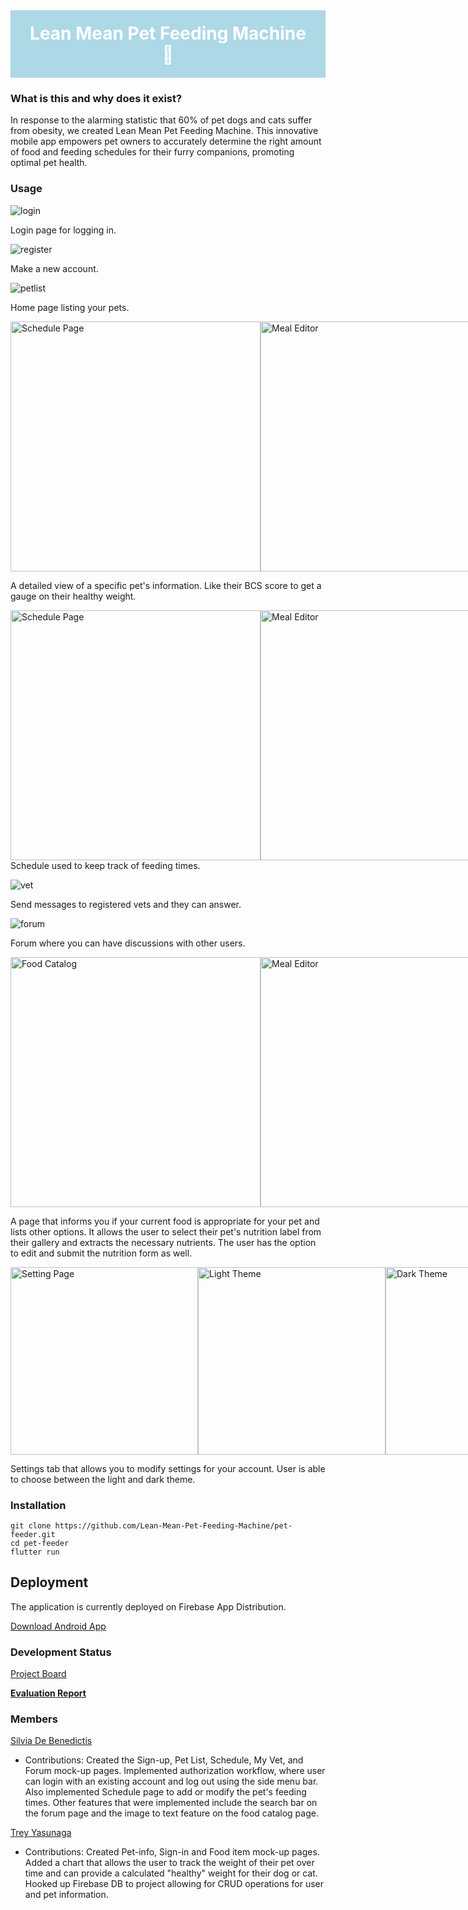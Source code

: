 <div style="background-color: #ADD8E6; color: white; padding: 20px; text-align: center;">
  <h1 style="display: inline;">Lean Mean Pet Feeding Machine 🐾 </h1>
</div>
  
### What is this and why does it exist?
In response to the alarming statistic that 60% of pet dogs and cats suffer from obesity, we created Lean Mean Pet Feeding Machine. This innovative mobile app empowers pet owners to accurately determine the right amount of food and feeding schedules for their furry companions, promoting optimal pet health.

### Usage
![login](/images/login.png)

Login page for logging in.

![register](/images/signup.png)

Make a new account.

![petlist](/images/new-petlist.png)

Home page listing your pets.

<div style="display: flex; justify-content: space-around;">
    <img src="/images/pet-info-pt1.png" alt="Schedule Page" style="width: 400px;">
    <img src="/images/pet-info-pt2.png" alt="Meal Editor" style="width: 400px;">
</div>

A detailed view of a specific pet's information. Like their BCS score to get a gauge on their healthy weight.

<div style="display: flex; justify-content: space-around;">
    <img src="/images/schedule-page.png" alt="Schedule Page" style="width: 400px;">
    <img src="/images/meal-editor.png" alt="Meal Editor" style="width: 400px;">
</div>
Schedule used to keep track of feeding times.

![vet](/images/vetchat.png)

Send messages to registered vets and they can answer.

![forum](/images/forum-page.png)

Forum where you can have discussions with other users.

<div style="display: flex; justify-content: space-around;">
    <img src="/images/image-selection.png" alt="Food Catalog" style="width: 400px;">
    <img src="/images/catalog-form.png" alt="Meal Editor" style="width: 400px;">
</div>

A page that informs you if your current food is appropriate for your pet and lists other options. It allows the user to select their pet's nutrition label from their gallery and extracts the necessary nutrients. The user has the option to edit and submit the nutrition form as well.

<div style="display: flex; justify-content: space-around;">
    <img src="/images/settings.png" alt="Setting Page" style="width: 300px;">
    <img src="/images/light-theme.png" alt="Light Theme" style="width: 300px;">
    <img src="/images/dark-theme.png" alt="Dark Theme" style="width: 300px;">
</div>

Settings tab that allows you to modify settings for your account. User is able to choose between the light and dark theme.


### Installation
```
git clone https://github.com/Lean-Mean-Pet-Feeding-Machine/pet-feeder.git
cd pet-feeder
flutter run
```
## Deployment
The application is currently deployed on Firebase App Distribution.

[Download Android App](https://appdistribution.firebase.google.com/testerapps/1:447694894462:android:771fcf5f47c2c25f556f2f/releases/3g7ga8a2g12e0?utm_source=firebase-console)

### Development Status
[Project Board](https://github.com/orgs/Lean-Mean-Pet-Feeding-Machine/projects/2)

[**Evaluation Report**](evaluation.md)

### Members
[Silvia De Benedictis](https://www.linkedin.com/in/silvia-debenedictis)
* Contributions: Created the Sign-up, Pet List, Schedule, My Vet, and Forum mock-up pages. Implemented authorization workflow, where user can login with an existing account and log out using the side menu bar. Also implemented Schedule page to add or modify the pet's feeding times. Other features that were implemented include the search bar on the forum page and the image to text feature on the food catalog page.

[Trey Yasunaga](https://github.com/yertsti)
* Contributions: Created Pet-info, Sign-in and Food item mock-up pages. Added a chart that allows the user to track the weight of their pet over time and can provide a calculated "healthy" weight for their dog or cat. Hooked up Firebase DB to project allowing for CRUD operations for user and pet information. 
